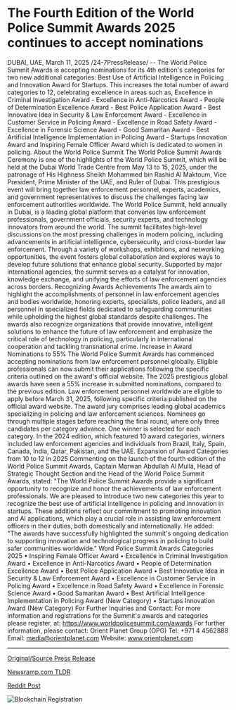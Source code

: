 # The Fourth Edition of the World Police Summit Awards 2025 continues to accept nominations

DUBAI, UAE, March 11, 2025 /24-7PressRelease/ -- The World Police Summit Awards is accepting nominations for its 4th edition's categories for two new additional categories: Best Use of Artificial Intelligence in Policing and Innovation Award for Startups. This increases the total number of award categories to 12, celebrating excellence in areas such as, Excellence in Criminal Investigation Award - Excellence in Anti-Narcotics Award - People of Determination Excellence Award - Best Police Application Award - Best Innovative Idea in Security & Law Enforcement Award - Excellence in Customer Service in Policing Award - Excellence in Road Safety Award - Excellence in Forensic Science Award - Good Samaritan Award - Best Artificial Intelligence Implementation in Policing Award - Startups Innovation Award and Inspiring Female Officer Award which is dedicated to women in policing.  About the World Police Summit  The World Police Summit Awards Ceremony is one of the highlights of the World Police Summit, which will be held at the Dubai World Trade Centre from May 13 to 15, 2025, under the patronage of His Highness Sheikh Mohammed bin Rashid Al Maktoum, Vice President, Prime Minister of the UAE, and Ruler of Dubai. This prestigious event will bring together law enforcement personnel, experts, academics, and government representatives to discuss the challenges facing law enforcement authorities worldwide.  The World Police Summit, held annually in Dubai, is a leading global platform that convenes law enforcement professionals, government officials, security experts, and technology innovators from around the world. The summit facilitates high-level discussions on the most pressing challenges in modern policing, including advancements in artificial intelligence, cybersecurity, and cross-border law enforcement. Through a variety of workshops, exhibitions, and networking opportunities, the event fosters global collaboration and explores ways to develop future solutions that enhance global security. Supported by major international agencies, the summit serves as a catalyst for innovation, knowledge exchange, and unifying the efforts of law enforcement agencies across borders.  Recognizing Awards Achievements  The awards aim to highlight the accomplishments of personnel in law enforcement agencies and bodies worldwide, honoring experts, specialists, police leaders, and all personnel in specialized fields dedicated to safeguarding communities while upholding the highest global standards despite challenges. The awards also recognize organizations that provide innovative, intelligent solutions to enhance the future of law enforcement and emphasize the critical role of technology in policing, particularly in international cooperation and tackling transnational crime.  Increase in Award Nominations to 55%   The World Police Summit Awards has commenced accepting nominations from law enforcement personnel globally. Eligible professionals can now submit their applications following the specific criteria outlined on the award's official website. The 2025 prestigious global awards have seen a 55% increase in submitted nominations, compared to the previous edition. Law enforcement personnel worldwide are eligible to apply before March 31, 2025, following specific criteria published on the official award website.  The award jury comprises leading global academics specializing in policing and law enforcement sciences. Nominees go through multiple stages before reaching the final round, where only three candidates per category advance. One winner is selected for each category.  In the 2024 edition, which featured 10 award categories, winners included law enforcement agencies and individuals from Brazil, Italy, Spain, Canada, India, Qatar, Pakistan, and the UAE.  Expansion of Award Categories from 10 to 12 in 2025  Commenting on the launch of the fourth edition of the World Police Summit Awards, Captain Marwan Abdullah Al Mulla, Head of Strategic Thought Section and the Head of the World Police Summit Awards, stated: "The World Police Summit Awards provide a significant opportunity to recognize and honor the achievements of law enforcement professionals. We are pleased to introduce two new categories this year to recognize the best use of artificial intelligence in policing and innovation in startups. These additions reflect our commitment to promoting innovation and AI applications, which play a crucial role in assisting law enforcement officers in their duties, both domestically and internationally. He added: "The awards have successfully highlighted the summit's ongoing dedication to supporting innovation and technological progress in policing to build safer communities worldwide."  Word Police Summit Awards Categories 2025   •	Inspiring Female Officer Award  •	Excellence in Criminal Investigation Award  •	Excellence in Anti-Narcotics Award  •	People of Determination Excellence Award  •	Best Police Application Award  •	Best Innovative Idea in Security & Law Enforcement Award  •	Excellence in Customer Service in Policing Award  •	Excellence in Road Safety Award  •	Excellence in Forensic Science Award  •	Good Samaritan Award  •	Best Artificial Intelligence Implementation in Policing Award (New Category)  •	Startups Innovation Award (New Category)   For Further Inquiries and Contact:  For more information and registrations for the Summit's awards and categories please register, at: https://www.worldpolicesummit.com/awards  For further information, please contact:  Orient Planet Group (OPG)  Tel: +971 4 4562888 Email: media@orientplanet.com  Website: www.orientplanet.com 

---

[Original/Source Press Release](https://www.24-7pressrelease.com/press-release/520450/the-fourth-edition-of-the-world-police-summit-awards-2025-continues-to-accept-nominations)
                    

[Newsramp.com TLDR](https://newsramp.com/curated-news/world-police-summit-awards-accepting-nominations-for-4th-edition/2d9ab94122e01677cbb26391e90b3023) 

 



[Reddit Post](https://www.reddit.com/r/AwardsAndRecognition/comments/1j8l63o/world_police_summit_awards_accepting_nominations/) 



![Blockchain Registration](https://cdn.newsramp.app/24-7PressRelease/qrcode/253/11/pend0zcJ.webp)